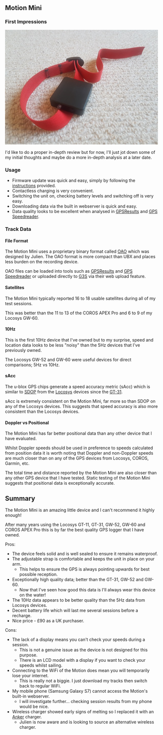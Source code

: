 ## Motion Mini

### First Impressions

![mini](img/mini.jpg)



I'd like to do a proper in-depth  review but for now, I'll just jot down some of my initial thoughts and maybe do a more in-depth analysis at a later date.



### Usage

- Firmware update was quick and easy, simply by following the [instructions](https://www.motion-gps.com/motion/documentation.html) provided.
- Contactless charging is very convenient.
- Switching the unit on, checking battery levels and switching off is very easy.
- Downloading data via the built in webserver is quick and easy.
- Data quality looks to be excellent when analysed in [GPSResults](https://www.gps-speed.com/index.html) and [GPS Speedreader](https://ecwindfest.org/GPS/GPSSpeedreader.html).




### Track Data

#### File Format

The Motion Mini uses a proprietary binary format called [OAO](https://www.motion-gps.com/motion/documentation/oao-file-format.html) which was designed by Julien. The OAO format is more compact than UBX and places less burden on the recording device.

OAO files can be loaded into tools such as [GPSResults](https://www.gps-speed.com/index.html) and [GPS Speedreader](https://ecwindfest.org/GPS/GPSSpeedreader.html) or uploaded directly to [G3S](https://www.gps-speedsurfing.com/) via their web upload feature.



#### Satellites

The Motion Mini typically reported 16 to 18 usable satellites during all of my test sessions.

This was better than the 11 to 13 of the COROS APEX Pro and 6 to 9 of my Locosys GW-60. 



#### 10Hz

This is the first 10Hz device that I've owned but to my surprise, speed and location data looks to be less "noisy" than the 5Hz devices that I've previously owned.

The Locosys GW-52 and GW-60 were useful devices for direct comparisons; 5Hz vs 10Hz.



#### sAcc

The u-blox GPS chips generate a speed accuracy metric (sAcc) which is similar to [SDOP](https://nujournal.net/estimating-accuracy-of-gps-doppler-speed-measurement-using-speed-dilution-of-precision-sdop-parameter/) from the [Locosys](../../locosys/README.md) devices since the [GT-31](../../locosys/gt-31/README.md).

sAcc is extremely consistent on the Motion Mini, far more so than SDOP on any of the Locosys devices. This suggests that speed accuracy is also more consistent than the Locosys devices.



#### Doppler vs Positional

The Motion Mini has far better positional data than any other device that I have evaluated.

Whilst Doppler speeds should be used in preference to speeds calculated from position data it is worth noting that Doppler and non-Doppler speeds are much closer than on any of the GPS devices from Locosys, COROS, Garmin, etc.

The total time and distance reported by the Motion Mini are also closer than any other GPS device that I have tested. Static testing of the Motion Mini suggests that positional data is exceptionally accurate.




## Summary

The Motion Mini is an amazing little device and I can't recommend it highly enough!

After many years using the Locosys GT-11, GT-31, GW-52, GW-60 and COROS APEX Pro this is by far the best quality GPS logger that I have owned.



Pros:

- The device feels solid and is well sealed to ensure it remains waterproof.
- The adjustable strap is comfortable and keeps the unit in place on your arm.
  - This helps to ensure the GPS is always pointing upwards for best possible reception.
- Exceptionally high quality data; better than the GT-31, GW-52 and GW-60.
  - Now that I've seen how good this data is I'll always wear this device on the water!
- The 10Hz data appears to be better quality than the 5Hz data from Locosys devices.
- Decent battery life which will last me several sessions before a recharge.
- Nice price - £90 as a UK purchaser.

Cons:

- The lack of a display means you can't check your speeds during a session.
  - This is not a genuine issue as the device is not designed for this purpose.
  - There is an LCD model with a display if you want to check your speeds whilst sailing.
- Connecting to the WiFi of the Motion does mean you will temporarily lose your internet.
  - This is really not a biggie. I just download my tracks then switch back to regular WiFi.
- My mobile phone (Samsung Galaxy S7) cannot access the Motion's built-in webserver.
  - I will investigate further... checking session results from my phone would be nice.
- Wireless charger showed early signs of melting so I replaced it with an [Anker](https://www.amazon.co.uk/dp/B07THHQMHM/) charger.
  - Julien is now aware and is looking to source an alternative wireless charger.

